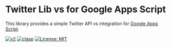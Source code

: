 # Twitter Lib vs for Google Apps Script
This library provides a simple Twitter API vs integration for [Google Apps Script](https://developers.google.com/apps-script/).

[![v2](https://img.shields.io/endpoint?url=https%3A%2F%2Ftwbadges.glitch.me%2Fbadges%2Fv2)](https://developer.twitter.com/en/docs/twitter-api)
[![clasp](https://img.shields.io/badge/built%20with-clasp-4285f4.svg)](https://github.com/google/clasp)
[![License: MIT](https://img.shields.io/badge/License-MIT-yellow.svg)](https://opensource.org/licenses/MIT)

